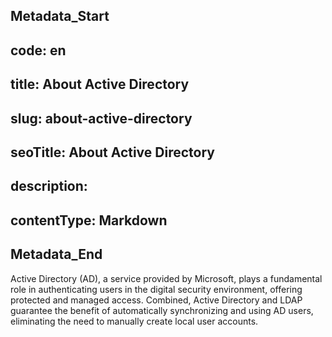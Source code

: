 ## Metadata_Start 
## code: en
## title: About Active Directory 
## slug: about-active-directory 
## seoTitle: About Active Directory 
## description:  
## contentType: Markdown 
## Metadata_End
Active Directory (AD), a service provided by Microsoft, plays a fundamental role in authenticating users in the digital security environment, offering protected and managed access. Combined, Active Directory and LDAP guarantee the benefit of automatically synchronizing and using AD users, eliminating the need to manually create local user accounts.
